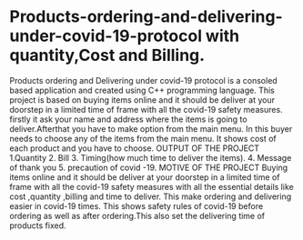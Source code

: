 # Products-ordering-and-delivering-under-covid-19-protocol with quantity,Cost and Billing.
Products ordering and Delivering under covid-19 protocol is a consoled based application and created using C++ programming language. This project is based on buying items online and it should be deliver at your doorstep in a limited time of frame with all the covid-19 safety measures. firstly it ask your name and address where the items is going to  deliver.Afterthat you have to make option from the main menu. In this buyer needs to choose any of the items from the main menu. It shows cost of each product and you have to choose.
OUTPUT OF THE PROJECT
1.Quantity
2. Bill
3. Timing(how much time to deliver the items).
4. Message of thank you
5. precaution of covid -19.
MOTIVE OF THE PROJECT
Buying items online and it should be deliver at your doorstep in a limited time of frame with all the covid-19 safety measures with all the essential details like cost ,quantity ,billing and time to deliver.
This make ordering and delivering easier in covid-19 times. This shows safety rules of covid-19 before ordering as well as after ordering.This also set the delivering time of products fixed.
